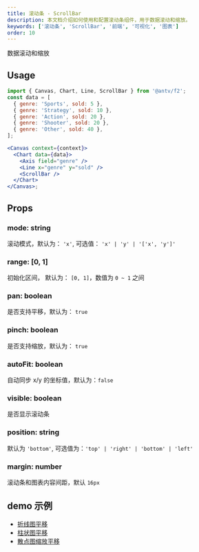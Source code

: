 ```yaml
---
title: 滚动条 - ScrollBar
description: 本文档介绍如何使用和配置滚动条组件，用于数据滚动和缩放。
keywords: ['滚动条', 'ScrollBar', '前端', '可视化', '图表']
order: 10
---
```


数据滚动和缩放

## Usage

```jsx
import { Canvas, Chart, Line, ScrollBar } from '@antv/f2';
const data = [
  { genre: 'Sports', sold: 5 },
  { genre: 'Strategy', sold: 10 },
  { genre: 'Action', sold: 20 },
  { genre: 'Shooter', sold: 20 },
  { genre: 'Other', sold: 40 },
];

<Canvas context={context}>
  <Chart data={data}>
    <Axis field="genre" />
    <Line x="genre" y="sold" />
    <ScrollBar />
  </Chart>
</Canvas>;
```

## Props

### mode: string

滚动模式，默认为： `'x'`, 可选值： `'x' | 'y' | '['x', 'y']'`

### range: [0, 1]

初始化区间， 默认为： `[0, 1]`，数值为 `0 ~ 1` 之间

### pan: boolean

是否支持平移，默认为： `true`

### pinch: boolean

是否支持缩放，默认为： `true`

### autoFit: boolean

自动同步 x/y 的坐标值，默认为：`false`

### visible: boolean

是否显示滚动条

### position: string

默认为 `'bottom'`, 可选值为：`'top' | 'right' | 'bottom' | 'left'`

### margin: number

滚动条和图表内容间距，默认 `16px`

## demo 示例

- [折线图平移](/zh/examples/line/line#pan)
- [柱状图平移](/zh/examples/column/column#pan)
- [散点图缩放平移](/zh/examples)
